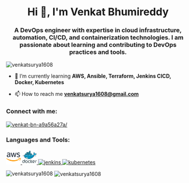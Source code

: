 <h1 align="center">Hi 👋, I'm Venkat Bhumireddy</h1>
<h3 align="center">A DevOps engineer with expertise in cloud infrastructure, automation, CI/CD, and containerization technologies. I am passionate about learning and contributing to DevOps practices and tools.</h3>

<p align="left"> <img src="https://komarev.com/ghpvc/?username=venkatsurya1608&label=Profile%20views&color=0e75b6&style=flat" alt="venkatsurya1608" /> </p>

- 🌱 I’m currently learning **AWS, Ansible, Terraform, Jenkins CICD, Docker, Kubernetes**

- 📫 How to reach me **venkatsurya1608@gmail.com**

<h3 align="left">Connect with me:</h3>
<p align="left">
<a href="https://linkedin.com/in/venkat-bn-a9a56a27a/" target="blank"><img align="center" src="https://raw.githubusercontent.com/rahuldkjain/github-profile-readme-generator/master/src/images/icons/Social/linked-in-alt.svg" alt="venkat-bn-a9a56a27a/" height="30" width="40" /></a>
</p>

<h3 align="left">Languages and Tools:</h3>
<p align="left"> <a href="https://aws.amazon.com" target="_blank" rel="noreferrer"> <img src="https://raw.githubusercontent.com/devicons/devicon/master/icons/amazonwebservices/amazonwebservices-original-wordmark.svg" alt="aws" width="40" height="40"/> </a> <a href="https://www.docker.com/" target="_blank" rel="noreferrer"> <img src="https://raw.githubusercontent.com/devicons/devicon/master/icons/docker/docker-original-wordmark.svg" alt="docker" width="40" height="40"/> </a> <a href="https://www.jenkins.io" target="_blank" rel="noreferrer"> <img src="https://www.vectorlogo.zone/logos/jenkins/jenkins-icon.svg" alt="jenkins" width="40" height="40"/> </a> <a href="https://kubernetes.io" target="_blank" rel="noreferrer"> <img src="https://www.vectorlogo.zone/logos/kubernetes/kubernetes-icon.svg" alt="kubernetes" width="40" height="40"/> </a> </p>

<p><img align="left" src="https://github-readme-stats.vercel.app/api/top-langs?username=venkatsurya1608&show_icons=true&locale=en&layout=compact" alt="venkatsurya1608" /></p>

<p>&nbsp;<img align="center" src="https://github-readme-stats.vercel.app/api?username=venkatsurya1608&show_icons=true&locale=en" alt="venkatsurya1608" /></p>
